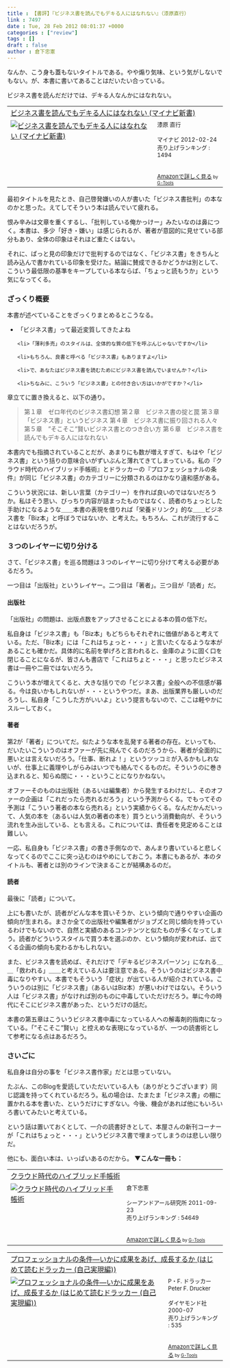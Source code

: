 ```yaml
---
title : 【書評】『ビジネス書を読んでもデキる人にはなれない』（漆原直行）
link : 7497
date : Tue, 28 Feb 2012 08:01:37 +0000
categories : ["review"]
tags : []
draft : false
author : 倉下忠憲
---
```


なんか、こう身も蓋もないタイトルである。やや煽り気味、という気がしないでもない。が、本書に書いてあることはだいたい合っている。

ビジネス書を読んだだけでは、デキる人なんかにはなれない。

<table  border="0" cellpadding="5"><tr><td colspan="2"><a href="http://www.amazon.co.jp/%E3%83%93%E3%82%B8%E3%83%8D%E3%82%B9%E6%9B%B8%E3%82%92%E8%AA%AD%E3%82%93%E3%81%A7%E3%82%82%E3%83%87%E3%82%AD%E3%82%8B%E4%BA%BA%E3%81%AB%E3%81%AF%E3%81%AA%E3%82%8C%E3%81%AA%E3%81%84-%E3%83%9E%E3%82%A4%E3%83%8A%E3%83%93%E6%96%B0%E6%9B%B8-%E6%BC%86%E5%8E%9F-%E7%9B%B4%E8%A1%8C/dp/4839929777%3FSubscriptionId%3D15SMZCTB9V8NGR2TW082%26tag%3Drashita1000-22%26linkCode%3Dxm2%26camp%3D2025%26creative%3D165953%26creativeASIN%3D4839929777" target="_blank">ビジネス書を読んでもデキる人にはなれない (マイナビ新書)</a><img src="http://www.assoc-amazon.jp/e/ir?t=rashita1000-22&l=ur2&o=9" width="1" height="1" style="border: none;" alt="" /></td></tr><tr><td valign="top"><a href="http://www.amazon.co.jp/%E3%83%93%E3%82%B8%E3%83%8D%E3%82%B9%E6%9B%B8%E3%82%92%E8%AA%AD%E3%82%93%E3%81%A7%E3%82%82%E3%83%87%E3%82%AD%E3%82%8B%E4%BA%BA%E3%81%AB%E3%81%AF%E3%81%AA%E3%82%8C%E3%81%AA%E3%81%84-%E3%83%9E%E3%82%A4%E3%83%8A%E3%83%93%E6%96%B0%E6%9B%B8-%E6%BC%86%E5%8E%9F-%E7%9B%B4%E8%A1%8C/dp/4839929777%3FSubscriptionId%3D15SMZCTB9V8NGR2TW082%26tag%3Drashita1000-22%26linkCode%3Dxm2%26camp%3D2025%26creative%3D165953%26creativeASIN%3D4839929777" target="_blank"><img src="http://ecx.images-amazon.com/images/I/41swZU1Py7L._SL160_.jpg" border="0" alt="ビジネス書を読んでもデキる人にはなれない (マイナビ新書)" /></a></td><td valign="top"><font size="-1">漆原 直行 <br /><br />マイナビ  2012-02-24<br />売り上げランキング : 1494<br /><br /><br /><a href="http://www.amazon.co.jp/%E3%83%93%E3%82%B8%E3%83%8D%E3%82%B9%E6%9B%B8%E3%82%92%E8%AA%AD%E3%82%93%E3%81%A7%E3%82%82%E3%83%87%E3%82%AD%E3%82%8B%E4%BA%BA%E3%81%AB%E3%81%AF%E3%81%AA%E3%82%8C%E3%81%AA%E3%81%84-%E3%83%9E%E3%82%A4%E3%83%8A%E3%83%93%E6%96%B0%E6%9B%B8-%E6%BC%86%E5%8E%9F-%E7%9B%B4%E8%A1%8C/dp/4839929777%3FSubscriptionId%3D15SMZCTB9V8NGR2TW082%26tag%3Drashita1000-22%26linkCode%3Dxm2%26camp%3D2025%26creative%3D165953%26creativeASIN%3D4839929777" target="_blank">Amazonで詳しく見る</a></font><font size="-2"> by <a href="http://www.goodpic.com/mt/aws/index.html" >G-Tools</a></font></td></tr></table>

最初タイトルを見たとき、自己啓発嫌いの人が書いた「ビジネス書批判」の本なのかと思った。えてしてそういう本は読んでいて疲れる。

恨み辛みは文章を重くするし、「批判している俺かっけー」みたいなのは鼻につく。本書は、多少「好き・嫌い」は感じられるが、著者が意図的に見せている部分もあり、全体の印象はそれほど重たくはない。

それに、ぱっと見の印象だけで批判するのではなく、「ビジネス書」をきちんと読み込んで書かれている印象を受けた。結論に賛成できるかどうかは別として、こういう最低限の基準をキープしている本ならば、「ちょっと読もうか」という気になってくる。

<h3>ざっくり概要</h3>
本書が述べていることをざっくりまとめるとこうなる。

<ul>
	<li>「ビジネス書」って最近変質してきたよね</li>

	<li>「薄利多売」のスタイルは、全体的な質の低下を呼ぶんじゃないですか</li>

	<li>もちろん、良書と呼べる「ビジネス書」もありますよ</li>

	<li>で、あなたはビジネス書を読むためにビジネス書を読んでいませんか？</li>

	<li>ちなみに、こういう「ビジネス書」との付き合い方はいかがですか？</li>

</ul>


章立てに置き換えると、以下の通り。



<blockquote>第１章　ゼロ年代のビジネス書幻想
第２章　ビジネス書の掟と罠
第３章　「ビジネス書」というビジネス
第４章　ビジネス書に振り回される人々
第５章　”そこそこ”賢いビジネス書とのつき合い方
第６章　ビジネス書を読んでもデキる人にはなれない</blockquote>



本書内でも指摘されていることだが、あまりにも数が増えすぎて、もはや「ビジネス書」という括りの意味合いがずいぶんと薄れてきてしまっている。私の『クラウド時代のハイブリッド手帳術』とドラッカーの『プロフェッショナルの条件』が同じ「ビジネス書」のカテゴリーに分類されるのはかなり違和感がある。

こういう状況には、新しい言葉（カテゴリー）を作れば良いのではないだろうか。私はそう思い、びっちり内容が詰まったものではなく、読者のちょっとした手助けになるような＿＿本書の表現を借りれば「栄養ドリンク」的な＿＿ビジネス書を「Biz本」と呼ぼうではないか、と考えた。もちろん、これが流行することはないだろうが。

<h3>３つのレイヤーに切り分ける</h3>
さて、「ビジネス書」を巡る問題は３つのレイヤーに切り分けて考える必要があるだろう。

一つ目は「出版社」というレイヤー。二つ目は「著者」。三つ目が「読者」だ。

<h4>出版社</h4>
「出版社」の問題は、出版点数をアップさせることによる本の質の低下だ。

私自身は「ビジネス書」も「Biz本」もどちらもそれぞれに価値があると考えている。ただ、「Biz本」には「これはちょっと・・・」と言いたくなるような本があることも確かだ。具体的に名前を挙げろと言われると、金庫のように固く口を閉じることになるが、皆さんも書店で「これはちょと・・・」と思ったビジネス書は一冊や二冊ではないだろう。

こういう本が増えてくると、大きな括りでの「ビジネス書」全般への不信感が募る。今は良いかもしれないが・・・というやつだ。まあ、出版業界も厳しいのだろうし、私自身「こうした方がいいよ」という提言もないので、ここは軽やかにスルーしておく。

<h4>著者</h4>
第2が「著者」についてだ。似たような本を乱発する著者の存在。といっても、だいたいこういうのはオファーが先に飛んでくるのだろうから、著者が全面的に悪いとは言えないだろう。「仕事、断れよ！」というツッコミが入るかもしれないが、仕事上に義理やしがらみはいつでも絡んでくるものだ。そういうのに巻き込まれると、知らぬ間に・・・ということになりかねない。

オファーそのものは出版社（あるいは編集者）から発生するわけだし、そのオファーの企画は「これだったら売れるだろう」という予測からくる。でもってその予測は「こういう著者の本なら売れる」という実績からくる。なんだかんだいって、人気の本を（あるいは人気の著者の本を）買うという消費動向が、そういう流れを生み出している、とも言える。これについては、責任者を見定めることは難しい。

一応、私自身も「ビジネス書」の書き手側なので、あんまり書いていると悲しくなってくるのでここに突っ込むのはやめにしておこう。本書にもあるが、本のタイトルも、著者とは別のラインで決まることが結構あるのだ。

<h4>読者</h4>
最後に「読者」について。

上にも書いたが、読者がどんな本を買いそうか、という傾向で通りやすい企画の傾向が生まれる。まさか全ての出版社や編集者がジョブズと同じ傾向を持っているわけでもないので、自然と実績のあるコンテンツと似たものが多くなってしまう。読者がどういうスタイルで買う本を選ぶのか、という傾向が変われば、出てくる企画の傾向も変わるかもしれない。

また、ビジネス書を読めば、それだけで「デキるビジネスパーソン」になれる＿＿「救われる」＿＿と考えている人は要注意である。そういうのはビジネス書中毒になりやすい。本書でもそういう「症状」が出ている人が紹介されている。こういうのは別に「ビジネス書」（あるいはBiz本）が悪いわけではない。そういう人は「ビジネス書」がなければ別のものに中毒していただけだろう。単に今の時代にそこにビジネス書があった、というだけの話だ。

本書の第五章はこういうビジネス書中毒になっている人への解毒剤的指南になっている。「”そこそこ”賢い」と控えめな表現になっているが、一つの読書術として参考になる点はあるだろう。

<h3>さいごに</h3>
私自身は自分の事を「ビジネス書作家」だとは思っていない。

たぶん、このBlogを愛読していただいている人も（ありがとうございます）同じ認識を持ってくれているだろう。私の場合は、たまたま「ビジネス書」の棚に置かれる本を書いた、というだけにすぎない。今後、機会があれば他にもいろいろ書いてみたいと考えている。

という話は置いておくとして、一介の読書好きとして、本屋さんの新刊コーナーが「これはちょっと・・・」というビジネス書で埋まってしまうのは悲しい限りだ。

他にも、面白い本は、いっぱいあるのだから。
<strong>
▼こんな一冊も：</strong>
<table  border="0" cellpadding="5"><tr><td colspan="2"><a href="http://www.amazon.co.jp/%E3%82%AF%E3%83%A9%E3%82%A6%E3%83%89%E6%99%82%E4%BB%A3%E3%81%AE%E3%83%8F%E3%82%A4%E3%83%96%E3%83%AA%E3%83%83%E3%83%89%E6%89%8B%E5%B8%B3%E8%A1%93-%E5%80%89%E4%B8%8B%E5%BF%A0%E6%86%B2/dp/4863540914%3FSubscriptionId%3D15SMZCTB9V8NGR2TW082%26tag%3Drashita1000-22%26linkCode%3Dxm2%26camp%3D2025%26creative%3D165953%26creativeASIN%3D4863540914" target="_blank">クラウド時代のハイブリッド手帳術</a><img src="http://www.assoc-amazon.jp/e/ir?t=rashita1000-22&l=ur2&o=9" width="1" height="1" style="border: none;" alt="" /></td></tr><tr><td valign="top"><a href="http://www.amazon.co.jp/%E3%82%AF%E3%83%A9%E3%82%A6%E3%83%89%E6%99%82%E4%BB%A3%E3%81%AE%E3%83%8F%E3%82%A4%E3%83%96%E3%83%AA%E3%83%83%E3%83%89%E6%89%8B%E5%B8%B3%E8%A1%93-%E5%80%89%E4%B8%8B%E5%BF%A0%E6%86%B2/dp/4863540914%3FSubscriptionId%3D15SMZCTB9V8NGR2TW082%26tag%3Drashita1000-22%26linkCode%3Dxm2%26camp%3D2025%26creative%3D165953%26creativeASIN%3D4863540914" target="_blank"><img src="http://ecx.images-amazon.com/images/I/51f4RT2URdL._SL160_.jpg" border="0" alt="クラウド時代のハイブリッド手帳術" /></a></td><td valign="top"><font size="-1">倉下忠憲 <br /><br />シーアンドアール研究所  2011-09-23<br />売り上げランキング : 54649<br /><br /><br /><a href="http://www.amazon.co.jp/%E3%82%AF%E3%83%A9%E3%82%A6%E3%83%89%E6%99%82%E4%BB%A3%E3%81%AE%E3%83%8F%E3%82%A4%E3%83%96%E3%83%AA%E3%83%83%E3%83%89%E6%89%8B%E5%B8%B3%E8%A1%93-%E5%80%89%E4%B8%8B%E5%BF%A0%E6%86%B2/dp/4863540914%3FSubscriptionId%3D15SMZCTB9V8NGR2TW082%26tag%3Drashita1000-22%26linkCode%3Dxm2%26camp%3D2025%26creative%3D165953%26creativeASIN%3D4863540914" target="_blank">Amazonで詳しく見る</a></font><font size="-2"> by <a href="http://www.goodpic.com/mt/aws/index.html" >G-Tools</a></font></td></tr></table>

<table  border="0" cellpadding="5"><tr><td colspan="2"><a href="http://www.amazon.co.jp/%E3%83%97%E3%83%AD%E3%83%95%E3%82%A7%E3%83%83%E3%82%B7%E3%83%A7%E3%83%8A%E3%83%AB%E3%81%AE%E6%9D%A1%E4%BB%B6%E2%80%95%E3%81%84%E3%81%8B%E3%81%AB%E6%88%90%E6%9E%9C%E3%82%92%E3%81%82%E3%81%92%E3%80%81%E6%88%90%E9%95%B7%E3%81%99%E3%82%8B%E3%81%8B-%E3%81%AF%E3%81%98%E3%82%81%E3%81%A6%E8%AA%AD%E3%82%80%E3%83%89%E3%83%A9%E3%83%83%E3%82%AB%E3%83%BC-%E8%87%AA%E5%B7%B1%E5%AE%9F%E7%8F%BE%E7%B7%A8-P%E3%83%BBF-%E3%83%89%E3%83%A9%E3%83%83%E3%82%AB%E3%83%BC/dp/4478300593%3FSubscriptionId%3D15SMZCTB9V8NGR2TW082%26tag%3Drashita1000-22%26linkCode%3Dxm2%26camp%3D2025%26creative%3D165953%26creativeASIN%3D4478300593" target="_blank">プロフェッショナルの条件―いかに成果をあげ、成長するか (はじめて読むドラッカー (自己実現編))</a><img src="http://www.assoc-amazon.jp/e/ir?t=rashita1000-22&l=ur2&o=9" width="1" height="1" style="border: none;" alt="" /></td></tr><tr><td valign="top"><a href="http://www.amazon.co.jp/%E3%83%97%E3%83%AD%E3%83%95%E3%82%A7%E3%83%83%E3%82%B7%E3%83%A7%E3%83%8A%E3%83%AB%E3%81%AE%E6%9D%A1%E4%BB%B6%E2%80%95%E3%81%84%E3%81%8B%E3%81%AB%E6%88%90%E6%9E%9C%E3%82%92%E3%81%82%E3%81%92%E3%80%81%E6%88%90%E9%95%B7%E3%81%99%E3%82%8B%E3%81%8B-%E3%81%AF%E3%81%98%E3%82%81%E3%81%A6%E8%AA%AD%E3%82%80%E3%83%89%E3%83%A9%E3%83%83%E3%82%AB%E3%83%BC-%E8%87%AA%E5%B7%B1%E5%AE%9F%E7%8F%BE%E7%B7%A8-P%E3%83%BBF-%E3%83%89%E3%83%A9%E3%83%83%E3%82%AB%E3%83%BC/dp/4478300593%3FSubscriptionId%3D15SMZCTB9V8NGR2TW082%26tag%3Drashita1000-22%26linkCode%3Dxm2%26camp%3D2025%26creative%3D165953%26creativeASIN%3D4478300593" target="_blank"><img src="http://ecx.images-amazon.com/images/I/51EG2EG9X3L._SL160_.jpg" border="0" alt="プロフェッショナルの条件―いかに成果をあげ、成長するか (はじめて読むドラッカー (自己実現編))" /></a></td><td valign="top"><font size="-1">P・F. ドラッカー Peter F. Drucker <br /><br />ダイヤモンド社  2000-07<br />売り上げランキング : 535<br /><br /><br /><a href="http://www.amazon.co.jp/%E3%83%97%E3%83%AD%E3%83%95%E3%82%A7%E3%83%83%E3%82%B7%E3%83%A7%E3%83%8A%E3%83%AB%E3%81%AE%E6%9D%A1%E4%BB%B6%E2%80%95%E3%81%84%E3%81%8B%E3%81%AB%E6%88%90%E6%9E%9C%E3%82%92%E3%81%82%E3%81%92%E3%80%81%E6%88%90%E9%95%B7%E3%81%99%E3%82%8B%E3%81%8B-%E3%81%AF%E3%81%98%E3%82%81%E3%81%A6%E8%AA%AD%E3%82%80%E3%83%89%E3%83%A9%E3%83%83%E3%82%AB%E3%83%BC-%E8%87%AA%E5%B7%B1%E5%AE%9F%E7%8F%BE%E7%B7%A8-P%E3%83%BBF-%E3%83%89%E3%83%A9%E3%83%83%E3%82%AB%E3%83%BC/dp/4478300593%3FSubscriptionId%3D15SMZCTB9V8NGR2TW082%26tag%3Drashita1000-22%26linkCode%3Dxm2%26camp%3D2025%26creative%3D165953%26creativeASIN%3D4478300593" target="_blank">Amazonで詳しく見る</a></font><font size="-2"> by <a href="http://www.goodpic.com/mt/aws/index.html" >G-Tools</a></font></td></tr></table>


